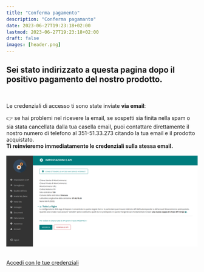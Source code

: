 ```yaml
---
title: "Conferma pagamento"
description: "Conferma pagamanto"
date: 2023-06-27T19:23:18+02:00
lastmod: 2023-06-27T19:23:18+02:00
draft: false
images: [header.png]
---
```


<h2 class="h4">Sei stato indirizzato a questa pagina dopo il positivo pagamento del nostro prodotto.</h2>

</br>

Le credenziali di accesso ti sono state inviate **via email**:

<div class="alert alert-doks d-flexflex-shrink-1" role="alert"> 👉 
se hai problemi nel ricevere la email, se sospetti sia finita nella spam o sia stata cancellata dalla tua casella email, puoi contattare direttamente il nostro numero di telefono al 351-51.33.273 citando la tua email e il prodotto acquistato.
</br>
<strong>Ti reinvieremo immediatamente le credenziali sulla stessa email.</strong>
</div>

</br>

<img class="x figure-img img-fluid lazyload blur-up" width="1024" alt="" src="./images/immagine della dashboard.png">


</br>
</br>

<a class="btn btn-primary btn-lg px-4 mb-2" href="https://dash.robotdazero.it/admin/login/?next=/admin/" target="_blank" rel="noopener">Accedi con le tue credenziali</a>
